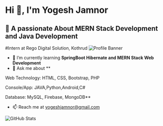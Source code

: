 # Hi 👋, I'm Yogesh Jamnor

## 🚀 A passionate About MERN Stack Development and Java Development 
#Intern at Rego Digital Solution, Kothrud
![Profile Banner](https://your-image-link.png)  

- 🌱 I’m currently learning **SpringBoot Hibernate and  MERN Stack Web Development**  
- 💬 Ask me about **

Web Technology: HTML, CSS, Bootstrap, PHP

Console/App: JAVA,Python,Android,C#

Database: MySQL, Firebase, MongoDB**  
- 📫 Reach me at [yogeshjamnor@gmail.com](mailto:yogeshjamnor@gmail.com)  

![GitHub Stats](https://github-readme-stats.vercel.app/api?username=yogeshjamnor&show_icons=true&theme=dark)
